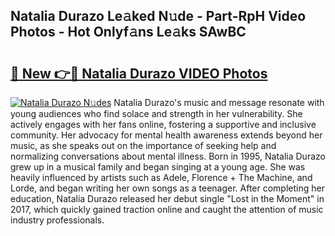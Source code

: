 ## Natalia Durazo Le𝚊ked N𝚞de - Part-RpH Video Photos - Hot Onlyf𝚊ns Le𝚊ks SAwBC

# <h2><a href="http://ac42550.deff.icu/?id=Natalia+Durazo">🔗 New 👉🔴 Natalia Durazo VIDEO Photos</a></h2>

[![Natalia Durazo N𝚞des](https://i.imgur.com/rIISA9y.gif)](http://ac42550.deff.icu/?id=Natalia+Durazo)
Natalia Durazo's music and message resonate with young audiences who find solace and strength in her vulnerability. She actively engages with her fans online, fostering a supportive and inclusive community. Her advocacy for mental health awareness extends beyond her music, as she speaks out on the importance of seeking help and normalizing conversations about mental illness. Born in 1995, Natalia Durazo grew up in a musical family and began singing at a young age. She was heavily influenced by artists such as Adele, Florence + The Machine, and Lorde, and began writing her own songs as a teenager. After completing her education, Natalia Durazo released her debut single "Lost in the Moment" in 2017, which quickly gained traction online and caught the attention of music industry professionals.
